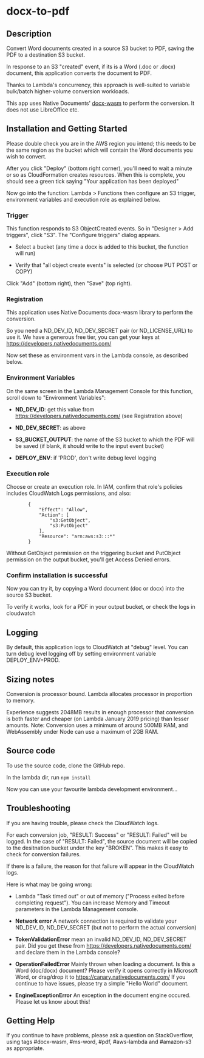 # docx-to-pdf

## Description

Convert Word documents created in a source S3 bucket to PDF, saving the PDF to a destination S3 bucket.

In response to an S3 "created" event, if its is a Word (.doc or .docx) document, this application converts the document to PDF.

Thanks to Lambda's concurrency, this approach is well-suited to variable bulk/batch higher-volume conversion workloads.

This app uses Native Documents' [docx-wasm](https://www.npmjs.com/package/@nativedocuments/docx-wasm) to perform the conversion. It does not use LibreOffice etc.  

## Installation and Getting Started

Please double check you are in the AWS region you intend; this needs to be the same region as the bucket which will contain the Word documents you wish to convert.

After you click "Deploy" (bottom right corner), you'll need to wait a minute or so as CloudFormation creates resources.  When this is complete, you should see a green tick saying "Your application has been deployed"

Now go into the function: Lambda > Functions then configure an S3 trigger, environment variables and execution role as explained below.

### Trigger

This function responds to S3 ObjectCreated events. So in "Designer > Add triggers", click "S3".  The "Configure triggers" dialog appears.  

* Select a bucket  (any time a docx is added to this bucket, the function will run)

* Verify that "all object create events" is selected (or choose PUT POST or COPY)

Click "Add" (bottom right), then "Save" (top right).

### Registration

This application uses Native Documents docx-wasm library to perform the conversion.

So you need a ND\_DEV\_ID, ND\_DEV\_SECRET pair (or ND\_LICENSE\_URL) to use it.   We have a generous free tier, you can get your keys at https://developers.nativedocuments.com/

Now set these as environment vars in the Lambda console, as described below.

### Environment Variables

On the same screen in the Lambda Management Console for this function, scroll down to "Environment Variables":

* **ND_DEV_ID**: get this value from https://developers.nativedocuments.com/ (see Registration above)

* **ND_DEV_SECRET**: as above

* **S3_BUCKET_OUTPUT**: the name of the S3 bucket to which the PDF will be saved (if blank, it should write to the input event bucket)

* **DEPLOY_ENV**:  if 'PROD', don't write debug level logging 

### Execution role

Choose or create an execution role. In IAM, confirm that role's policies includes CloudWatch Logs permissions, and also:

```
        {
            "Effect": "Allow",
            "Action": [
                "s3:GetObject",
                "s3:PutObject"
            ],
            "Resource": "arn:aws:s3:::*"
        }
```

Without GetObject permission on the triggering bucket and PutObject permission on the output bucket, you'll get Access Denied errors.

### Confirm installation is successful

Now you can try it, by copying a Word document (doc or docx) into the source S3 bucket.

To verify it works, look for a PDF in your output bucket, or check the logs in cloudwatch


## Logging

By default, this application logs to CloudWatch at "debug" level.  You can turn debug level logging off by setting environment variable DEPLOY_ENV=PROD.

## Sizing notes

Conversion is processor bound.  Lambda allocates processor in proportion to memory.  

Experience suggests 2048MB results in enough processor that conversion is both faster and cheaper (on Lambda January 2019 pricing) than lesser amounts.  Note: Conversion uses a minimum of around 500MB RAM, and WebAssembly under Node can use a maximum of 2GB RAM.  


## Source code

To use the source code, clone the GitHub repo.

In the lambda dir, run `npm install`

Now you can use your favourite lambda development environment...


## Troubleshooting

If you are having trouble, please check the CloudWatch logs.

For each conversion job, "RESULT: Success" or "RESULT: Failed" will be logged.  In the case of "RESULT: Failed", the source document will be copied to the desitnation bucket under the key "BROKEN".  This makes it easy to check for conversion failures.

If there is a failure, the reason for that failure will appear in the CloudWatch logs.

Here is what may be going wrong:

* Lambda "Task timed out" or out of memory ("Process exited before completing request"). You can increase Memory and Timeout parameters in the Lambda Management console.

* **Network error** A network connection is required to validate your ND\_DEV\_ID, ND\_DEV\_SECRET (but not to perform the actual conversion)

* **TokenValidationError** mean an invalid ND\_DEV\_ID, ND\_DEV\_SECRET pair.  Did you get these from https://developers.nativedocuments.com/ and declare them in the Lambda console?

* **OperationFailedError**  Mainly thrown when loading a document. Is this a Word (doc/docx) document? Please verify it opens correctly in Microsoft Word, or drag/drop it to https://canary.nativedocuments.com/  If you continue to have issues, please try a simple "Hello World" document.

* **EngineExceptionError**  An exception in the document engine occured. Please let us know about this!


## Getting Help

If you continue to have problems, please ask a question on StackOverflow, using tags #docx-wasm, #ms-word, #pdf, #aws-lambda and #amazon-s3 as appropriate.


